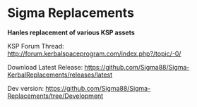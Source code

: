 # Sigma Replacements


**Hanles replacement of various KSP assets**


KSP Forum Thread: http://forum.kerbalspaceprogram.com/index.php?/topic/-0/

Download Latest Release: https://github.com/Sigma88/Sigma-KerbalReplacements/releases/latest

Dev version: https://github.com/Sigma88/Sigma-Replacements/tree/Development
